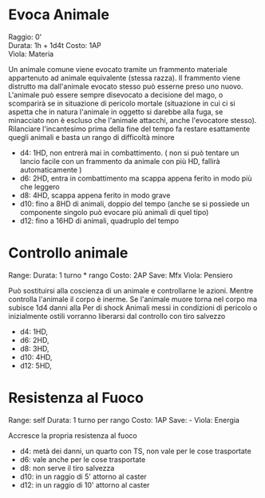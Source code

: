 

# Evoca Animale

Raggio: 0'  
Durata: 1h + 1d4t 
Costo: 1AP  
Vìola: Materia  

Un animale comune viene evocato tramite un frammento materiale appartenuto ad animale equivalente (stessa razza). Il frammento viene distrutto ma dall'animale evocato stesso può esserne preso uno nuovo.
L'animale può essere sempre disevocato a decisione del mago, o scomparirà se in situazione di pericolo mortale (situazione in cui ci si aspetta che in natura l'animale in oggetto si darebbe alla fuga, se minacciato non è escluso che l'animale attacchi, anche l'evocatore stesso). Rilanciare l'incantesimo prima della fine del tempo fa restare esattamente quegli animali e basta un rango di difficoltà minore

- d4: 1HD, non entrerà mai in combattimento. ( non si può tentare un lancio facile con un frammento da animale con più HD, fallirà automaticamente )
- d6: 2HD, entra in combattimento ma scappa appena ferito in modo più che leggero
- d8: 4HD, scappa appena ferito in modo grave
- d10: fino a 8HD di animali, doppio del tempo (anche se si possiede un componente singolo può evocare più animali di quel tipo)
- d12: fino a 16HD di animali, quadruplo del tempo



# Controllo animale

Range: 
Durata: 1 turno * rango
Costo: 2AP
Save: Mfx
Vìola: Pensiero

Può sostituirsi alla coscienza di un animale e controllarne le azioni.
Mentre controlla l'animale il corpo è inerme.
Se l'animale muore torna nel corpo ma subisce 1d4 danni alla Per di shock
Animali messi in condizioni di pericolo o inizialmente ostili vorranno liberarsi dal controllo con tiro salvezzo


- d4: 1HD, 
- d6: 2HD, 
- d8: 3HD, 
- d10: 4HD, 
- d12: 5HD,



# Resistenza al Fuoco

Range: self
Durata: 1 turno per rango
Costo: 1AP
Save: -
Vìola: Energia

Accresce la propria resistenza al fuoco

- d4: metà dei danni, un quarto con TS, non vale per le cose trasportate
- d6: vale anche per le cose trasportate
- d8: non serve il tiro salvezza
- d10: in un raggio di 5' attorno al caster 
- d12: in un raggio di 10' attorno al caster
